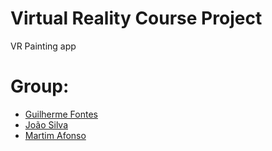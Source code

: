 # Virtual Reality Course Project
VR Painting app

# Group:
- [Guilherme Fontes](https://github.com/gui-baeta)
- [João Silva](https://github.com/JoaoSilva2)
- [Martim Afonso](https://github.com/timafonso)
